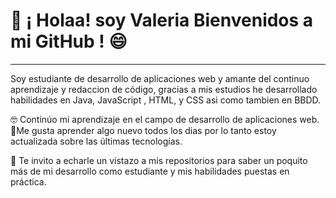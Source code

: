 #  👋 ¡ Holaa! soy Valeria Bienvenidos a mi GitHub ! 😄

---

Soy estudiante de desarrollo de aplicaciones web y amante del continuo aprendizaje y redaccion de código, 
gracias a mis estudios he desarrollado habilidades en Java, JavaScript , HTML, y CSS asi como tambien en BBDD.

🤓 Continúo mi aprendizaje en el campo de desarrollo de aplicaciones web.
🧠Me gusta aprender algo nuevo todos los dias por lo tanto estoy actualizada sobre las últimas tecnologías.

👀 Te invito a echarle un vistazo a mis repositorios para saber un poquito más de mi desarrollo
como estudiante y mis habilidades puestas en práctica.

